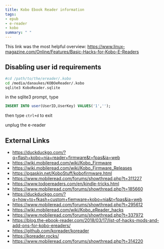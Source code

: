 ```yaml
---
title: Kobo Ebook Reader information
tags:
- epub
- e-reader
- kobo
summary: " "
---
```


This link was the most helpful overview: <https://www.linux-magazine.com/Online/Features/Basic-Hacks-for-Kobo-E-Readers>

## Disabling user id requirements

```bash
#cd /path/to/the/ereader/.kobo
cd /media/danaukes/KOBOeReader/.kobo
sqlite3 KoboReader.sqlite
```

in the sqlite3 prompt, type

```sql
INSERT INTO user(UserID,UserKey) VALUES('1','');
```

then type ```ctrl+d``` to exit

unplug the e-reader

## External Links

* <https://duckduckgo.com/?q=flash+kobo+nia+reader+firmware&t=fpas&ia=web>
* <https://wiki.mobileread.com/wiki/Kobo_Firmware>
* <https://wiki.mobileread.com/wiki/Kobo_Firmware_Releases>
* <https://pgaskin.net/KoboStuff/kobofirmware.html>
* <https://www.mobileread.com/forums/showthread.php?t=311227>
* <https://www.todoereaders.com/en/kindle-tricks.html>
* <https://www.mobileread.com/forums/showthread.php?t=185660>
* <https://duckduckgo.com/?q=how+to+fkash+custom+fiemware+kobo+nia&t=fpas&ia=web>
* <https://www.mobileread.com/forums/showthread.php?t=295612>
* <https://wiki.mobileread.com/wiki/Kobo_eReader_hacks>
* <https://www.mobileread.com/forums/showthread.php?t=337972>
* <https://blog.the-ebook-reader.com/2018/03/17/list-of-hacks-mods-and-add-ons-for-kobo-ereaders/>
* <https://github.com/koreader/koreader>
* <https://koreader.rocks/>
* <https://www.mobileread.com/forums/showthread.php?t=314220>

